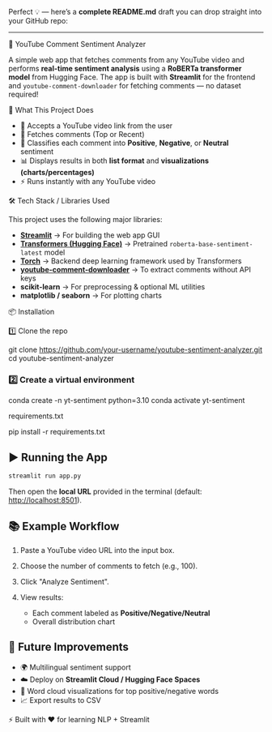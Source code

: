 Perfect 💡 — here’s a **complete README.md** draft you can drop straight into your GitHub repo:

---

 🎥 YouTube Comment Sentiment Analyzer

A simple web app that fetches comments from any YouTube video and performs **real-time sentiment analysis** using a **RoBERTa transformer model** from Hugging Face.
The app is built with **Streamlit** for the frontend and `youtube-comment-downloader` for fetching comments — no dataset required!



 🚀 What This Project Does

* 🔗 Accepts a YouTube video link from the user
* 💬 Fetches comments (Top or Recent)
* 🤖 Classifies each comment into **Positive**, **Negative**, or **Neutral** sentiment
* 📊 Displays results in both **list format** and **visualizations (charts/percentages)**
* ⚡ Runs instantly with any YouTube video



🛠️ Tech Stack / Libraries Used

This project uses the following major libraries:

* **[Streamlit](https://streamlit.io/)** → For building the web app GUI
* **[Transformers (Hugging Face)](https://huggingface.co/transformers/)** → Pretrained `roberta-base-sentiment-latest` model
* **[Torch](https://pytorch.org/)** → Backend deep learning framework used by Transformers
* **[youtube-comment-downloader](https://pypi.org/project/youtube-comment-downloader/)** → To extract comments without API keys
* **scikit-learn** → For preprocessing & optional ML utilities
* **matplotlib / seaborn** → For plotting charts



 📦 Installation

1️⃣ Clone the repo


git clone https://github.com/your-username/youtube-sentiment-analyzer.git
cd youtube-sentiment-analyzer


### 2️⃣ Create a virtual environment


conda create -n yt-sentiment python=3.10
conda activate yt-sentiment



requirements.txt

pip install -r requirements.txt



## ▶️ Running the App

```bash
streamlit run app.py
```

Then open the **local URL** provided in the terminal (default: [http://localhost:8501](http://localhost:8501)).



## 📚 Example Workflow

1. Paste a YouTube video URL into the input box.
2. Choose the number of comments to fetch (e.g., 100).
3. Click "Analyze Sentiment".
4. View results:

   * Each comment labeled as **Positive/Negative/Neutral**
   * Overall distribution chart


## 🔮 Future Improvements

* 🌍 Multilingual sentiment support
* ☁️ Deploy on **Streamlit Cloud / Hugging Face Spaces**
* 🔎 Word cloud visualizations for top positive/negative words
* 📈 Export results to CSV


⚡ Built with ❤️ for learning NLP + Streamlit




